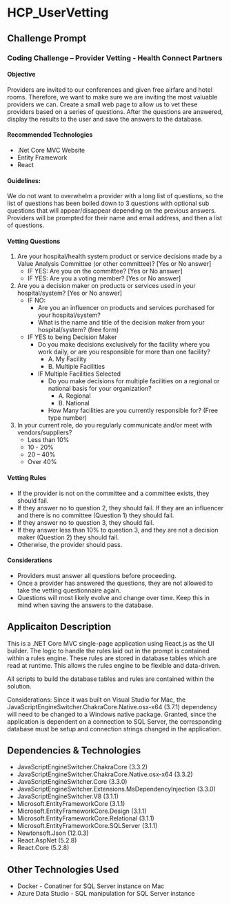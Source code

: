 # HCP_UserVetting

<div>
<h2>Challenge Prompt</h2>
<h3>Coding Challenge – Provider Vetting - Health Connect Partners</h3>
<p>
<h4>Objective</h4>
Providers are invited to our conferences and given free airfare and hotel rooms. Therefore, we want to make sure we are inviting the most valuable providers we can. Create a small web page to allow us to vet these providers based on a series of questions. After the questions are answered, display the results to the user and save the answers to the database.
</p>
 
<p>
<h4>Recommended Technologies</h4>

<ul>
  <li>.Net Core MVC Website</li>
  <li>Entity Framework</li>
  <li>React</li>
</ul>
</p>

<p>
<h4>Guidelines:</h4>

We do not want to overwhelm a provider with a long list of questions, so the list of questions has been boiled down to 3 questions with optional sub questions that will appear/disappear depending on the previous answers. Providers will be prompted for their name and email address, and then a list of questions.
</p>

<p>
<h4>Vetting Questions</h4>
<ol>
  <li>
    Are your hospital/health system product or service decisions made by a Value Analysis Committee (or other committee)? [Yes or No answer]
    <ul>
      <li>
        IF YES: Are you on the committee? [Yes or No answer]
      </li>
      <li>
        IF YES: Are you a voting member? [Yes or No answer]
      </li>
    </ul>
  </li>
  <li>
    Are you a decision maker on products or services used in your hospital/system? [Yes or No answer]
    <ul>
      <li>
        IF NO: 
        <ul>
          <li>
            Are you an influencer on products and services purchased for your hospital/system?
          </li>
          <li>
            What is the name and title of the decision maker from your hospital/system? (free form)
          </li>
        </ul>
      </li>
      <li>
        IF YES to being Decision Maker
        <ul>
          <li>
            Do you make decisions exclusively for the facility where you work daily, or are you responsible for more than one facility?
            <ul>
              <li>
                A. My Facility
              </li>
              <li>
                B. Multiple Facilities
              </li>
            </ul>
          </li>
          <li>
            IF Multiple Facilities Selected
            <ul>
              <li>
                Do you make decisions for multiple facilities on a regional or national basis for your organization?
                <ul>
                  <li>
                     A. Regional
                  </li>
                  <li>
                    B. National
                  </li>
                </ul>
              </li>
              <li>
                How Many facilities are you currently responsible for? (Free type number)
              </li>
            </ul>
          </li>
        </ul>
      </li>
    </ul>
  </li>
  <li>
    In your current role, do you regularly communicate and/or meet with vendors/suppliers?
    <ul>
      <li>
        Less than 10%
      </li>
      <li>
        10 - 20%
      </li>
      <li>
        20 – 40%
      </li>
      <li>
        Over 40%
      </li>
    </ul>
  </li>
</ol>
</p>

<p>
  <h4>Vetting Rules</h4>
  
  <ul>
    <li>
    If the provider is not on the committee and a committee exists, they should fail.
    </li>
    <li>
    If they answer no to question 2, they should fail. If they are an influencer and there is no committee (Question 1) they should fail.
    </li>
    <li>
    If they answer no to question 3, they should fail.
    </li>
    <li>
    If they answer less than 10% to question 3, and they are not a decision maker (Question 2) they should fail.
    </li>
    <li>
    Otherwise, the provider should pass.
    </li>
  </ul>
</p>

<p>
<h4>Considerations</h4>

  <ul>
  <li>
    Providers must answer all questions before proceeding.
  </li>
  <li>
    Once a provider has answered the questions, they are not allowed to take the vetting questionnaire again.
  </li>
  <li>
    Questions will most likely evolve and change over time. Keep this in mind when saving the answers to the database.
  </li>
  </ul>
</p>
</div>

<div>
  <h2>Applicaiton Description</h2>
  
  <p>
  This is a .NET Core MVC single-page application using React.js as the UI builder. The logic to handle the rules laid out in the prompt is contained within a rules engine. These rules are stored in database tables which are read at runtime. This allows the rules engine to be flexible and data-driven. 
  </p>
  <p>
  All scripts to build the database tables and rules are contained within the solution. 
  </p>
  <p>
  Considerations: Since it was built on Visual Studio for Mac, the JavaScriptEngineSwitcher.ChakraCore.Native.osx-x64 (3.7.1) dependency will need to be changed to a Windows native package. Granted, since the application is dependent on a connection to SQL Server, the corresponding database must be setup and connection strings changed in the application.
  </p>
</div>

<div>
  <h2>Dependencies & Technologies</h2>
  
  <ul>
  <li>
  JavaScriptEngineSwitcher.ChakraCore (3.3.2)
  </li>
  <li>
  JavaScriptEngineSwitcher.ChakraCore.Native.osx-x64 (3.3.2)
    </li>
  <li>
  JavaScriptEngineSwitcher.Core (3.3.0)
    </li>
  <li>
  JavaScriptEngineSwitcher.Extensions.MsDependencyInjection (3.3.0)
    </li>
  <li>
  JavaScriptEngineSwitcher.V8 (3.1.1)
    </li>
  <li>
  Microsoft.EntityFrameworkCore (3.1.1)
    </li>
  <li>
  Microsoft.EntityFrameworkCore.Design (3.1.1)
    </li>
  <li>
  Microsoft.EntityFrameworkCore.Relational (3.1.1)
    </li>
  <li>
  Microsoft.EntityFrameworkCore.SQLServer (3.1.1)
    </li>
  <li>
  Newtonsoft.Json (12.0.3)
    </li>
  <li>
  React.AspNet (5.2.8)
    </li>
  <li>
  React.Core (5.2.8)
  </li>
  </ul>
</div>

<div>
  <h2>Other Technologies Used</h2>
  
  <ul>
  <li>
    Docker - Conatiner for SQL Server instance on Mac
  </li>
  <li>
    Azure Data Studio - SQL manipulation for SQL Server instance
  </li>
  </ul>
</div>
